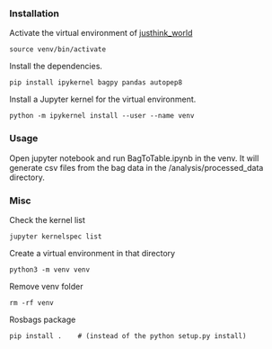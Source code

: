 ### Installation

Activate the virtual environment of [justhink_world]
```
source venv/bin/activate
```

Install the dependencies.
```
pip install ipykernel bagpy pandas autopep8
```
Install a Jupyter kernel for the virtual environment.
```
python -m ipykernel install --user --name venv
```

### Usage


Open jupyter notebook and run BagToTable.ipynb in the venv. 
It will generate csv files from the bag data in the /analysis/processed_data directory.


### Misc

Check the kernel list
```
jupyter kernelspec list
```

Create a virtual environment in that directory
```
python3 -m venv venv
```


Remove venv folder
```
rm -rf venv
```

Rosbags package
```
pip install .    # (instead of the python setup.py install)
```

[ROS]: http://www.ros.org
[justhink_world]: https://github.com/utku-norman/justhink_world
[justhink_app]: https://github.com/utku-norman/justhink_app
[justhink_robot]: https://github.com/utku-norman/justhink_robot
[justhink_msgs]: https://github.com/utku-norman/justhink_msgs
